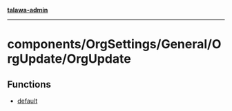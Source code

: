 [**talawa-admin**](../../../../../README.md)

***

# components/OrgSettings/General/OrgUpdate/OrgUpdate

## Functions

- [default](functions/default.md)
